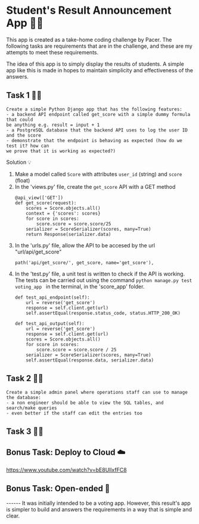 # Student's Result Announcement App 👨‍🏫 
This app is created as a take-home coding challenge by Pacer. The following tasks are requirements that are in the challenge, and these are my attempts to meet these requirements. 

The idea of this app is to simply display the results of students. A simple app like this is made in hopes to maintain simplicity and effectiveness of the answers.


## Task 1  👨‍💻 
```
Create a simple Python Django app that has the following features:
- a backend API endpoint called get_score with a simple dummy formula that could
be anything e.g. result = input + 1
- a PostgreSQL database that the backend API uses to log the user ID and the score
- demonstrate that the endpoint is behaving as expected (how do we test it? how can
we prove that it is working as expected?)
```
Solution 💡
1. Make a model called `Score` with attributes `user_id` (string) and `score` (float)
2. In the 'views.py' file, create the `get_score` API with a GET method
    ```
    @api_view(['GET'])
    def get_score(request):
        scores = Score.objects.all()
        context = {'scores': scores}
        for score in scores: 
            score.score = score.score/25
        serializer = ScoreSerializer(scores, many=True)
        return Response(serializer.data)
    ``` 
3. In the 'urls.py' file, allow the API to be accesed by the url "url/api/get_score" 
    ```
    path('api/get_score/', get_score, name='get_score'),
    ```
4. In the 'test.py' file, a unit test is written to check if the API is working. The tests can be carried out using the command    `python manage.py test voting_app ` in the terminal, in the 'score_app' folder. 
    ``` 
    def test_api_endpoint(self):
        url = reverse('get_score')
        response = self.client.get(url)
        self.assertEqual(response.status_code, status.HTTP_200_OK)
        
    def test_api_output(self):
        url = reverse('get_score')
        response = self.client.get(url)
        scores = Score.objects.all()
        for score in scores:
            score.score = score.score / 25
        serializer = ScoreSerializer(scores, many=True)
        self.assertEqual(response.data, serializer.data)
    ```


## Task 2  👨‍💻 
```
Create a simple admin panel where operations staff can use to manage the database:
- a non engineer should be able to view the SQL tables, and search/make queries
- even better if the staff can edit the entries too
```


## Task 3  👨‍💻 



## Bonus Task: Deploy to Cloud ☁️
https://www.youtube.com/watch?v=bE8UllxfFC8



## Bonus Task: Open-ended 🌈


------ It was initially intended to be a voting app. However, this result's app is simpler to build and answers the requirements in a way that is simple and clear.